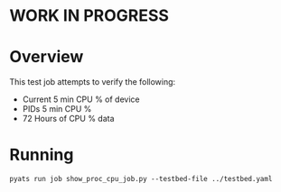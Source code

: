 # WORK IN PROGRESS 

# Overview

This test job attempts to verify the following:

- Current 5 min CPU % of device
- PIDs 5 min CPU %
- 72 Hours of CPU % data

# Running

```
pyats run job show_proc_cpu_job.py --testbed-file ../testbed.yaml